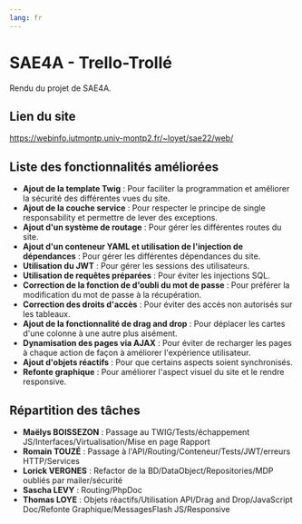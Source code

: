 ```yaml
---
lang: fr
---
```

# SAE4A - Trello-Trollé

Rendu du projet de SAE4A.

## Lien du site 

https://webinfo.iutmontp.univ-montp2.fr/~loyet/sae22/web/

## Liste des fonctionnalités améliorées 

- **Ajout de la template Twig** : Pour faciliter la programmation et améliorer la sécurité des différentes vues du site.
- **Ajout de la couche service** : Pour respecter le principe de single responsability et permettre de lever des exceptions.
- **Ajout d'un système de routage** : Pour gérer les différentes routes du site.
- **Ajout d'un conteneur YAML et utilisation de l'injection de dépendances** : Pour gérer les différentes dépendances du site.
- **Utilisation du JWT** : Pour gérer les sessions des utilisateurs.
- **Utilisation de requêtes préparées** : Pour éviter les injections SQL.
- **Correction de la fonction de d'oubli du mot de passe** : Pour préférer la modification du mot de passe à la récupération.
- **Correction des droits d'accès** : Pour éviter des accès non autorisés sur les tableaux.
- **Ajout de la fonctionnalité de drag and drop** : Pour déplacer les cartes d'une colonne à une autre plus aisément.
- **Dynamisation des pages via AJAX** : Pour éviter de recharger les pages à chaque action de façon à améliorer l'expérience utilisateur.
- **Ajout d'objets réactifs** : Pour que certains aspects soient synchronisés.
- **Refonte graphique** : Pour améliorer l'aspect visuel du site et le rendre responsive.

## Répartition des tâches

- **Maëlys BOISSEZON** : Passage au TWIG/Tests/échappement JS/Interfaces/Virtualisation/Mise en page Rapport
- **Romain TOUZÉ** : Passage à l'API/Routing/Conteneur/Tests/JWT/erreurs HTTP/Services
- **Lorick VERGNES** : Refactor de la BD/DataObject/Repositories/MDP oubliés par mailer/sécurité
- **Sascha LEVY** : Routing/PhpDoc
- **Thomas LOYE** : Objets réactifs/Utilisation API/Drag and Drop/JavaScript Doc/Refonte Graphique/MessagesFlash JS/Responsive